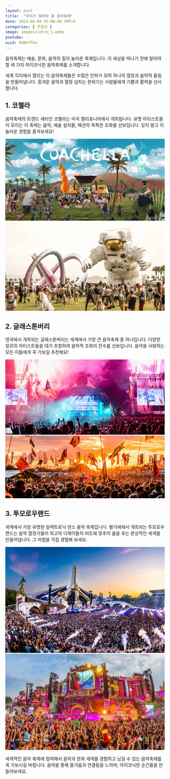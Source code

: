 ```yaml
---
layout: post
title:  "우리가 알아야 할 음악축제"
date: 2023-06-09 07:00:00 GMT+9
categories: [ 우알지 ]
image: images/intro_1.webp
youtube: 
uuid: 9d8e7f6a
---
```


음악축제는 예술, 문화, 음악의 힘의 놀라운 축제입니다. 이 세상을 떠나기 전에 알아야 할 세 가지 아이코닉한 음악축제를 소개합니다.

세계 각지에서 열리는 이 음악축제들은 수많은 인파가 모여 하나의 열정과 음악적 울림을 만들어냅니다. 흥겨운 음악과 열정 넘치는 분위기는 사람들에게 기쁨과 활력을 선사합니다.

## 1. 코첼라

음악축제의 트렌드 세터인 코첼라는 미국 캘리포니아에서 개최됩니다. 유명 아티스트들이 모이는 이 축제는 음악, 예술 설치물, 패션의 독특한 조화를 선보입니다. 잊지 말고 이 놀라운 경험을 즐겨보세요!

![1_1.jpg](images/1_1.jpg)
![1_2.jpg](images/1_2.jpg)

## 2. 글래스톤버리

영국에서 개최되는 글래스톤버리는 세계에서 가장 큰 음악축제 중 하나입니다. 다양한 장르의 아티스트들을 대거 초청하여 음악적 조화의 진수를 선보입니다. 음악을 사랑하는 모든 이들에게 꼭 가보길 추천해요!

![2_1.jpg](images/2_1.jpg)
![2_2.jpg](images/2_2.jpg)

## 3. 투모로우랜드

세계에서 가장 유명한 일렉트로닉 댄스 음악 축제입니다. 벨기에에서 개최되는 투모로우랜드는 음악 열정가들이 최고의 디제이들의 비트에 맞추어 춤을 추는 환상적인 세계를 만들어냅니다. 그 마법을 직접 경험해 보세요.

![3_1.jpg](images/3_1.webp)
![3_2.jpg](images/3_2.jpg)

세계적인 음악 축제에 참여해서 음악과 문화 세계를 경험하고 남길 수 있는 음악축제를 꼭 가보시길 바랍니다. 음악을 통해 즐거움과 연결됨을 느끼며, 아이코닉한 순간들을 만들어보세요.
